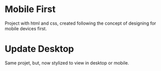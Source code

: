 # Mobile First

Project with html and css, created following the concept of designing for mobile devices first.

# Update Desktop

Same projet, but, now stylized to view in desktop or mobile.
